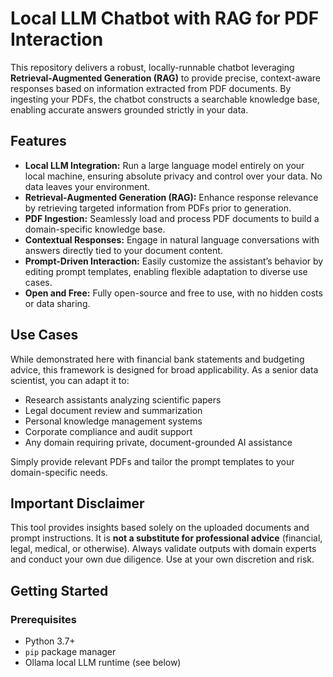 # Local LLM Chatbot with RAG for PDF Interaction

This repository delivers a robust, locally-runnable chatbot leveraging **Retrieval-Augmented Generation (RAG)** to provide precise, context-aware responses based on information extracted from PDF documents. By ingesting your PDFs, the chatbot constructs a searchable knowledge base, enabling accurate answers grounded strictly in your data.

## Features

- **Local LLM Integration:** Run a large language model entirely on your local machine, ensuring absolute privacy and control over your data. No data leaves your environment.
- **Retrieval-Augmented Generation (RAG):** Enhance response relevance by retrieving targeted information from PDFs prior to generation.
- **PDF Ingestion:** Seamlessly load and process PDF documents to build a domain-specific knowledge base.
- **Contextual Responses:** Engage in natural language conversations with answers directly tied to your document content.
- **Prompt-Driven Interaction:** Easily customize the assistant’s behavior by editing prompt templates, enabling flexible adaptation to diverse use cases.
- **Open and Free:** Fully open-source and free to use, with no hidden costs or data sharing.

## Use Cases

While demonstrated here with financial bank statements and budgeting advice, this framework is designed for broad applicability. As a senior data scientist, you can adapt it to:

- Research assistants analyzing scientific papers
- Legal document review and summarization
- Personal knowledge management systems
- Corporate compliance and audit support
- Any domain requiring private, document-grounded AI assistance

Simply provide relevant PDFs and tailor the prompt templates to your domain-specific needs.

## Important Disclaimer

This tool provides insights based solely on the uploaded documents and prompt instructions. It is **not a substitute for professional advice** (financial, legal, medical, or otherwise). Always validate outputs with domain experts and conduct your own due diligence. Use at your own discretion and risk.

## Getting Started

### Prerequisites

- Python 3.7+
- `pip` package manager
- Ollama local LLM runtime (see below)



